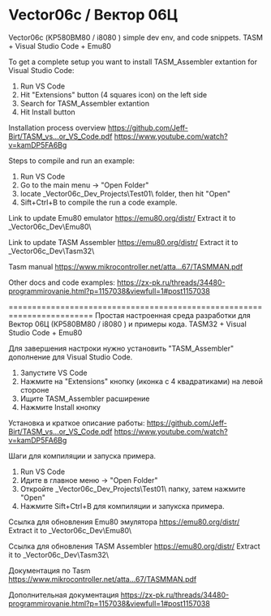 # Vector06c / Вектор 06Ц
Vector06c (КР580ВМ80 / i8080 ) simple dev env, and code snippets. TASM + Visual Studio Code + Emu80

To get a complete setup you want to install TASM_Assembler extantion for Visual Studio Code:
1. Run VS Code
2. Hit "Extensions" button (4 squares icon) on the left side
3. Search for TASM_Assembler extantion
4. Hit Install button

Installation process overview
https://github.com/Jeff-Birt/TASM_vs...or_VS_Code.pdf
https://www.youtube.com/watch?v=kamDP5FA6Bg

Steps to compile and run an example:
1. Run VS Code
2. Go to the main menu -> "Open Folder"
3. locate \_Vector06c_Dev\_Projects\Test01\ folder, then hit "Open"
4. Sift+Ctrl+B to compile the run a code example.

Link to update Emu80 emulator
https://emu80.org/distr/
Extract it to \_Vector06c_Dev\Emu80\

Link to update TASM Assembler
https://emu80.org/distr/
Extract it to \_Vector06c_Dev\Tasm32\

Tasm manual
https://www.mikrocontroller.net/atta...67/TASMMAN.pdf

Other docs and code examples:
https://zx-pk.ru/threads/34480-programmirovanie.html?p=1157038&viewfull=1#post1157038

========================================================================
Простая настроенная среда разработки для Вектор 06Ц (КР580ВМ80 / i8080 ) и примеры кода. TASM32 + Visual Studio Code + Emu80

Для завершения настроки нужно установить "TASM_Assembler" дополнение для Visual Studio Code.
1. Запустите VS Code
2. Нажмите на "Extensions" кнопку (иконка с 4 квадратиками) на левой стороне
3. Ищите TASM_Assembler расширение
4. Нажмите Install кнопку

Установка и краткое описание работы:
https://github.com/Jeff-Birt/TASM_vs...or_VS_Code.pdf
https://www.youtube.com/watch?v=kamDP5FA6Bg

Шаги для компиляции и запуска примера.
1. Run VS Code
2. Идите в главное меню -> "Open Folder"
3. Откройте \_Vector06c_Dev\_Projects\Test01\ папку, затем нажмите "Open"
4. Нажмите Sift+Ctrl+B для компиляции и запукска примера.

Ссылка для обновления Emu80 эмулятора
https://emu80.org/distr/
Extract it to \_Vector06c_Dev\Emu80\

Ссылка для обновления TASM Assembler
https://emu80.org/distr/
Extract it to \_Vector06c_Dev\Tasm32\

Документация по Tasm
https://www.mikrocontroller.net/atta...67/TASMMAN.pdf

Дополнительная документация
https://zx-pk.ru/threads/34480-programmirovanie.html?p=1157038&viewfull=1#post1157038

